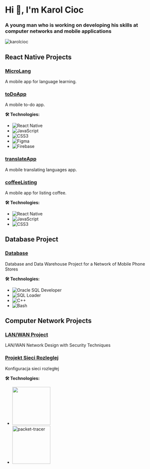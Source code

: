 # Hi 👋, I'm Karol Cioc #
<h3 align="left">A young man who is working on developing his skills at computer networks and mobile applications</h3>
<p align="left"><img src="https://komarev.com/ghpvc/?username=karolcioc&label=Profile%20views&color=0e75b6&style=flat" alt="karolcioc" /></p>

## React Native Projects

### [MicroLang](https://github.com/KarolCioc/MicroLang)
A mobile app for language learning.

### [toDoApp](https://github.com/KarolCioc/toDoApp)
A mobile to-do app.

**🛠️ Technologies:**
- ![React Native](https://img.shields.io/badge/React_Native-blue?style=flat&logo=react)
- ![JavaScript](https://img.shields.io/badge/JavaScript-yellow?style=flat&logo=javascript)
- ![CSS3](https://img.shields.io/badge/CSS3-blue?style=flat&logo=css3)
- ![Figma](https://img.shields.io/badge/Figma-purple?style=flat&logo=figma)
- ![Firebase](https://img.shields.io/badge/Firebase-orange?style=flat&logo=firebase)

### [translateApp](https://github.com/KarolCioc/translateApp)
A mobile translating languages app.

### [coffeeListing](https://github.com/KarolCioc/coffeeListing)
A mobile app for listing coffee.

**🛠️ Technologies:**
- ![React Native](https://img.shields.io/badge/React_Native-blue?style=flat&logo=react)
- ![JavaScript](https://img.shields.io/badge/JavaScript-yellow?style=flat&logo=javascript)
- ![CSS3](https://img.shields.io/badge/CSS3-blue?style=flat&logo=css3)

## Database Project

### [Database](https://github.com/KarolCioc/Projekt-bazy-danych-i-hurtowni-danych)
Database and Data Warehouse Project for a Network of Mobile Phone Stores

**🛠️ Technologies:**
- ![Oracle SQL Developer](https://img.shields.io/badge/SQL%20Developer%20Data%20Modeler-%230073cf.svg?style=for-the-badge&logo=oracle&logoColor=white)
- ![SQL Loader](https://img.shields.io/badge/SQL%20Loader-%23f29111.svg?style=for-the-badge&logo=database&logoColor=white)
- ![C++](https://img.shields.io/badge/C++-%2300599C.svg?style=for-the-badge&logo=c%2B%2B&logoColor=white)
- ![Bash](https://img.shields.io/badge/Bash-%23121011.svg?style=for-the-badge&logo=gnu-bash&logoColor=white)

## Computer Network Projects

### [LAN/WAN Project](https://github.com/KarolCioc/LAN-WAN-Network-Design-with-Security-Techniques)
LAN/WAN Network Design with Security Techniques

### [Projekt Sieci Rozleglej](https://github.com/KarolCioc/Projekt-Sieci-Rozleglej)
Konfiguracja sieci rozległej

**🛠️ Technologies:**
- <img src="https://img.shields.io/badge/Cisco-1BA0D7?style=for-the-badge&logo=cisco&logoColor=white" width="125" />
- <img width="125" alt="packet-tracer" src="https://github.com/user-attachments/assets/02ec68cb-a16f-4009-b7df-b8137ca486aa" />


